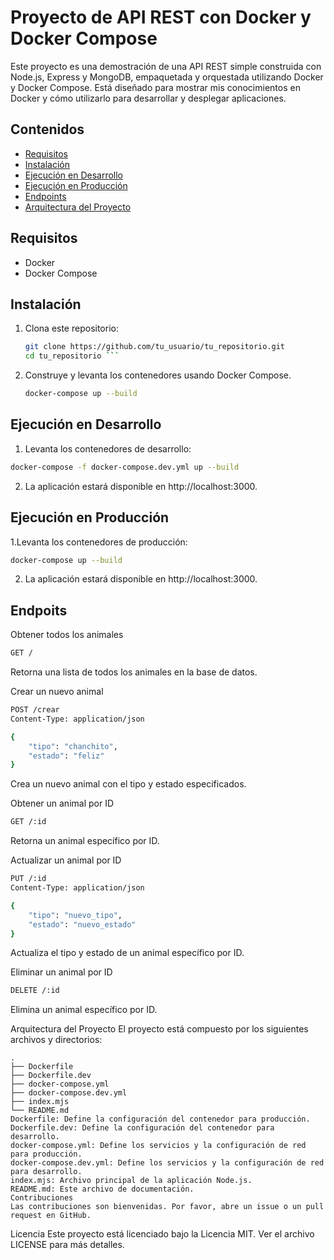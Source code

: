 # Proyecto de API REST con Docker y Docker Compose

Este proyecto es una demostración de una API REST simple construida con Node.js, Express y MongoDB, empaquetada y orquestada utilizando Docker y Docker Compose. Está diseñado para mostrar mis conocimientos en Docker y cómo utilizarlo para desarrollar y desplegar aplicaciones.

## Contenidos

- [Requisitos](#requisitos)
- [Instalación](#instalación)
- [Ejecución en Desarrollo](#ejecución-en-desarrollo)
- [Ejecución en Producción](#ejecución-en-producción)
- [Endpoints](#endpoints)
- [Arquitectura del Proyecto](#arquitectura-del-proyecto)

## Requisitos

- Docker
- Docker Compose

## Instalación

1. Clona este repositorio:
   ```bash
   git clone https://github.com/tu_usuario/tu_repositorio.git
   cd tu_repositorio ```

2. Construye y levanta los contenedores usando Docker Compose.
   ```bash
   docker-compose up --build
   ```

## Ejecución en Desarrollo

   1. Levanta los contenedores de desarrollo:
   ```bash
   docker-compose -f docker-compose.dev.yml up --build
   ```

   2. La aplicación estará disponible en http://localhost:3000.


## Ejecución en Producción
   
   1.Levanta los contenedores de producción:
   ```bash
   docker-compose up --build
   ```

   2. La aplicación estará disponible en http://localhost:3000.

## Endpoits
   
   Obtener todos los animales

   ```bash
   GET /
   ```

   Retorna una lista de todos los animales en la base de datos.

   Crear un nuevo animal
   ```bash
   POST /crear
   Content-Type: application/json
   
   {
       "tipo": "chanchito",
       "estado": "feliz"
   }
   ```
   Crea un nuevo animal con el tipo y estado especificados.

   Obtener un animal por ID
   ```bash
   GET /:id
   ```
   Retorna un animal específico por ID.
   
   Actualizar un animal por ID
   ```bash
   PUT /:id
   Content-Type: application/json
   
   {
       "tipo": "nuevo_tipo",
       "estado": "nuevo_estado"
   }
   ```
   Actualiza el tipo y estado de un animal específico por ID.
   
   Eliminar un animal por ID
   ```bash
   DELETE /:id
   ```
   Elimina un animal específico por ID.
   
   Arquitectura del Proyecto
   El proyecto está compuesto por los siguientes archivos y directorios:
   
   ```plaintext
   .
   ├── Dockerfile
   ├── Dockerfile.dev
   ├── docker-compose.yml
   ├── docker-compose.dev.yml
   ├── index.mjs
   └── README.md
   Dockerfile: Define la configuración del contenedor para producción.
   Dockerfile.dev: Define la configuración del contenedor para desarrollo.
   docker-compose.yml: Define los servicios y la configuración de red para producción.
   docker-compose.dev.yml: Define los servicios y la configuración de red para desarrollo.
   index.mjs: Archivo principal de la aplicación Node.js.
   README.md: Este archivo de documentación.
   Contribuciones
   Las contribuciones son bienvenidas. Por favor, abre un issue o un pull request en GitHub.
   ```
   Licencia
   Este proyecto está licenciado bajo la Licencia MIT. Ver el archivo LICENSE para más detalles.
